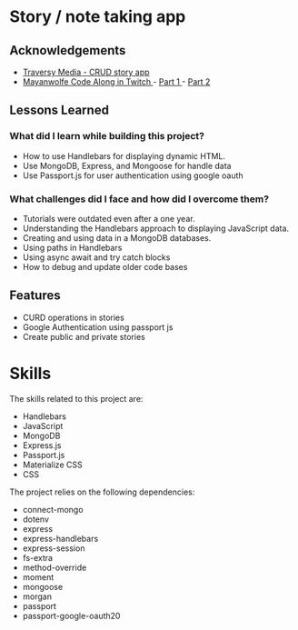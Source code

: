 <!-- @format -->

<h1>Story / note taking app</h1>

<h2>Acknowledgements</h2>

<ul>
  <li>
    <a href="https://awesomeopensource.com/project/elangosundar/awesome-README-templates">
      Traversy Media - CRUD story app
    </a>
  </li>
  <li>
    <a href="https://www.twitch.tv/ Mayanwolfe">
       Mayanwolfe Code Along in Twitch
    </a>
    - 
    <a href="https://www.youtube.com/watch?v=TmlyYKEzE_Q&t=10s">
      Part 1
    </a>
    - 
    <a href="https://www.youtube.com/watch?v=M2h-zlGGYvc&t=10s">
      Part 2
    </a>
  </li>
</ul>

<h2>Lessons Learned</h2>

<h3>What did I learn while building this project?</h3>

<ul>
  <li>How to use Handlebars for displaying dynamic HTML.</li>
  <li>Use MongoDB, Express, and Mongoose for handle data</li>
  <li>Use Passport.js for user authentication using google oauth</li>
</ul>

<h3>What challenges did I face and how did I overcome them?</h3>

<ul>
  <li>Tutorials were outdated even after a one year.</li>
  <li>Understanding the Handlebars approach to displaying JavaScript data.</li>
  <li>Creating and using data in a MongoDB databases.</li>
  <li> Using paths in Handlebars </li>
  <li>Using async await and try catch blocks</li>
  <li>How to debug and update older code bases</li>
</ul>

<h2>Features</h2>

<ul>
  <li>CURD operations in stories</li>
  <li> Google Authentication using passport js</li>
  <li>Create public and private stories </li>

</ul>

<h1>Skills</h1>

<p>The skills related to this project are:</p>

<ul>
 <li>Handlebars</li>
 <li>JavaScript</li>
  <li>MongoDB</li>
   <li>Express.js</li>
    <li>Passport.js</li>
    <li>Materialize CSS</li>
    <li>CSS</li>
  
</ul>

<p>The project relies on the following dependencies:</p>

<ul>
  <li>connect-mongo</li>
  <li>dotenv</li>
  <li>express</li>
  <li>express-handlebars</li>
  <li>express-session</li>
  <li>fs-extra</li>
  <li>method-override</li>
  <li>moment</li>
  <li>mongoose</li>
  <li>morgan</li>
  <li>passport</li>
  <li>passport-google-oauth20</li>
</ul>
